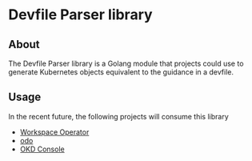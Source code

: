 # Devfile Parser library

## About

The Devfile Parser library is a Golang module that projects could use to generate Kubernetes objects equivalent to the guidance in a devfile.


## Usage

In the recent future, the following projects will consume this library

* [Workspace Operator](https://github.com/devfile/devworkspace-operator)
* [odo](https://github.com/openshift/odo)
* [OKD Console](https://github.com/openshift/console)

